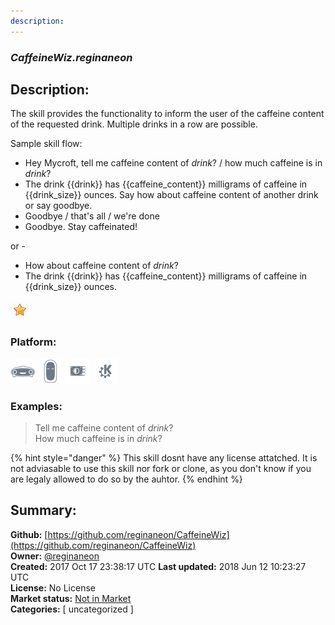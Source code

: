 ```yaml
---
description: 
---
```


### _CaffeineWiz.reginaneon_  
## Description:  
The skill provides the functionality to inform the user of the caffeine content of the requested
drink. Multiple drinks in a row are possible.

Sample skill flow:

- Hey Mycroft, tell me caffeine content of *drink*? / how much caffeine is in *drink*?
- The drink {{drink}} has {{caffeine_content}} milligrams of caffeine in {{drink_size}} ounces.
Say how about caffeine content of another drink or say goodbye.
- Goodbye / that's all / we're done
- Goodbye. Stay caffeinated!

or -

- How about caffeine content of *drink*?
- The drink {{drink}} has {{caffeine_content}} milligrams of caffeine in {{drink_size}} ounces.  
  
![](../.gitbook/assets/star.png)  
  
### Platform:  
 ![Mark I](../.gitbook/assets/mark-1-icon.png)  ![Mark II](../.gitbook/assets/mark-2-icon.png)  ![Picroft](../.gitbook/assets/picroft-icon.png)  ![plasmoid](../.gitbook/assets/kde.png)   
### Examples:  
> Tell me caffeine content of *drink*?  
> How much caffeine is in *drink*?  
  
{% hint style="danger" %}
This skill dosnt have any license attatched. It is not adviasable to use this skill nor fork or clone, as you don't know if you are legaly allowed to do so by the auhtor.
{% endhint %}
  
## Summary:  
**Github:** [https://github.com/reginaneon/CaffeineWiz](https://github.com/reginaneon/CaffeineWiz)  
**Owner:** [@reginaneon](https://github.com/reginaneon)  
**Created:** 2017 Oct 17 23:38:17 UTC  **Last updated:** 2018 Jun 12 10:23:27 UTC  
**License:** No License  
**Market status:** [Not in Market](https://market.mycroft.ai/skill/)  
**Categories:** [ uncategorized ]   
